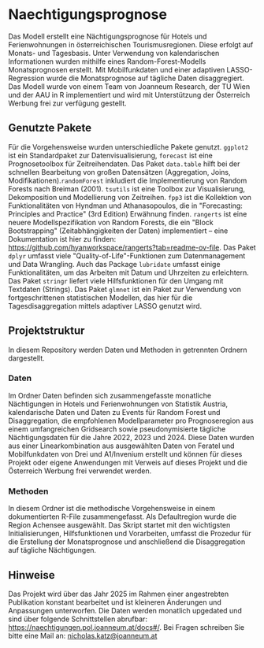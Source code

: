# Naechtigungsprognose
Das Modell erstellt eine Nächtigungsprognose für Hotels und Ferienwohnungen in österreichischen Tourismusregionen. Diese erfolgt auf Monats- und Tagesbasis. Unter Verwendung von kalendarischen Informationen wurden mithilfe eines Random-Forest-Modells Monatsprognosen erstellt. Mit Mobilfunkdaten und einer adaptiven LASSO-Regression wurde die Monatsprognose auf tägliche Daten disaggregiert. Das Modell wurde von einem Team von Joanneum Research, der TU Wien und der AAU in R implementiert und wird mit Unterstützung der Österreich Werbung frei zur verfügung gestellt.
## Genutzte Pakete
Für die Vorgehensweise wurden unterschiedliche Pakete genutzt. `ggplot2` ist ein Standardpaket zur Datenvisualisierung, `forecast` ist eine Prognosetoolbox für Zeitreihendaten. Das Paket `data.table` hilft bei der schnellen Bearbeitung von großen Datensätzen (Aggregation, Joins, Modifikationen).`randomForest` inkludiert die Implementierung von Random Forests nach Breiman (2001). `tsutils` ist eine Toolbox zur Visualisierung, Dekomposition und Modellierung von Zeitreihen. ``fpp3`` ist die Kollektion von Funktionalitäten von Hyndman und Athanasopoulos, die in "Forecasting: Principles and Practice" (3rd Edition) Erwähnung finden. `rangerts` ist eine neuere Modellspezifikation von Random Forests, die ein "Block Bootstrapping" (Zeitabhängigkeiten der Daten) implementiert – eine Dokumentation ist hier zu finden: <https://github.com/hyanworkspace/rangerts?tab=readme-ov-file>. Das Paket `dplyr` umfasst viele "Quality-of-Life"-Funktionen zum Datenmanagement und Data Wrangling. Auch das Package `lubridate` umfasst einige Funktionalitäten, um das Arbeiten mit Datum und Uhrzeiten zu erleichtern. Das Paket `stringr` liefert viele Hilfsfunktionen für den Umgang mit Textdaten (Strings). Das Paket `glmnet` ist ein Paket zur Verwendung von fortgeschrittenen statistischen Modellen, das hier für die Tagesdisaggregation mittels adaptiver LASSO genutzt wird.
## Projektstruktur
In diesem Repository werden Daten und Methoden in getrennten Ordnern dargestellt.
### Daten
Im Ordner Daten befinden sich zusammengefasste monatliche Nächtigungen in Hotels und Ferienwohnungen von Statistik Austria, kalendarische Daten und Daten zu Events für Random Forest und Disaggregation, die empfohlenen Modellparameter pro Prognoseregion aus einem umfangreichen Gridsearch sowie pseudonymisierte tägliche Nächtigungsdaten für die Jahre 2022, 2023 und 2024. Diese Daten wurden aus einer Linearkombination aus ausgewählten Daten von Feratel und Mobilfunkdaten von Drei und A1/Invenium erstellt und können für dieses Projekt oder eigene Anwendungen mit Verweis auf dieses Projekt und die Österreich Werbung frei verwendet werden.
### Methoden
In diesem Ordner ist die methodische Vorgehensweise in einem dokumentierten R-File zusammengefasst. Als Defaultregion wurde die Region Achensee ausgewählt. Das Skript startet mit den wichtigsten Initialisierungen, Hilfsfunktionen und Vorarbeiten, umfasst die Prozedur für die Erstellung der Monatsprognose und anschließend die Disaggregation auf tägliche Nächtigungen.
## Hinweise
Das Projekt wird über das Jahr 2025 im Rahmen einer angestrebten Publikation konstant bearbeitet und ist kleineren Änderungen und Anpassungen unterworfen. Die Daten werden monatlich upgedated und sind über folgende Schnittstellen abrufbar: https://naechtigungen.pol.joanneum.at/docs#/. Bei Fragen schreiben Sie bitte eine Mail an: nicholas.katz@joanneum.at
